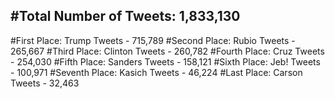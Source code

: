 #Total Number of Tweets: 1,833,130 
---
#First Place: Trump Tweets - 715,789
#Second Place: Rubio Tweets - 265,667
#Third Place: Clinton Tweets - 260,782
#Fourth Place: Cruz Tweets - 254,030
#Fifth Place: Sanders Tweets - 158,121
#Sixth Place: Jeb! Tweets - 100,971
#Seventh Place: Kasich Tweets - 46,224
#Last Place: Carson Tweets - 32,463
